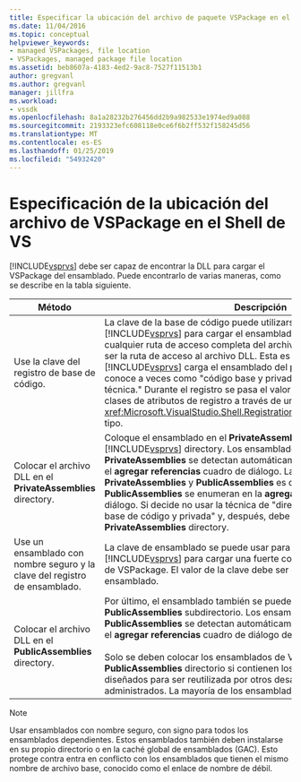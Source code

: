 ```yaml
---
title: Especificar la ubicación del archivo de paquete VSPackage en el Shell de VS | Documentos de Microsoft
ms.date: 11/04/2016
ms.topic: conceptual
helpviewer_keywords:
- managed VSPackages, file location
- VSPackages, managed package file location
ms.assetid: beb8607a-4183-4ed2-9ac8-7527f11513b1
author: gregvanl
ms.author: gregvanl
manager: jillfra
ms.workload:
- vssdk
ms.openlocfilehash: 8a1a28232b276456dd2b9a982533e1974ed9a088
ms.sourcegitcommit: 2193323efc608118e0ce6f6b2ff532f158245d56
ms.translationtype: MT
ms.contentlocale: es-ES
ms.lasthandoff: 01/25/2019
ms.locfileid: "54932420"
---
```

# <a name="specifying-vspackage-file-location-to-the-vs-shell"></a>Especificación de la ubicación del archivo de VSPackage en el Shell de VS
[!INCLUDE[vsprvs](../../code-quality/includes/vsprvs_md.md)] debe ser capaz de encontrar la DLL para cargar el VSPackage del ensamblado. Puede encontrarlo de varias maneras, como se describe en la tabla siguiente.  


| Método | Descripción |
| - | - |
| Use la clave del registro de base de código. | La clave de la base de código puede utilizarse para dirigir [!INCLUDE[vsprvs](../../code-quality/includes/vsprvs_md.md)] para cargar el ensamblado de VSPackage desde cualquier ruta de acceso completa del archivo. El valor de la clave debe ser la ruta de acceso al archivo DLL. Esta es la mejor manera de tener [!INCLUDE[vsprvs](../../code-quality/includes/vsprvs_md.md)] carga el ensamblado del paquete. Esta técnica se conoce a veces como "código base y privada instalación directory técnica." Durante el registro se pasa el valor del código base para las clases de atributos de registro a través de una instancia de la <xref:Microsoft.VisualStudio.Shell.RegistrationAttribute.RegistrationContext> tipo. |
| Colocar el archivo DLL en el **PrivateAssemblies** directory. | Coloque el ensamblado en el **PrivateAssemblies** subdirectorio de la [!INCLUDE[vsprvs](../../code-quality/includes/vsprvs_md.md)] directory. Los ensamblados se encuentran en **PrivateAssemblies** se detectan automáticamente, pero no son visibles en el **agregar referencias** cuadro de diálogo. La diferencia entre **PrivateAssemblies** y **PublicAssemblies** es que los ensamblados en **PublicAssemblies** se enumeran en la **agregar referencias**  cuadro de diálogo. Si decide no usar la técnica de "directorio de instalación de la base de código y privada" y, después, debe instalar en el **PrivateAssemblies** directory. |
| Use un ensamblado con nombre seguro y la clave del registro de ensamblado. | La clave de ensamblado se puede usar para dirigir explícitamente [!INCLUDE[vsprvs](../../code-quality/includes/vsprvs_md.md)] para cargar una fuerte con el nombre de ensamblado de VSPackage. El valor de la clave debe ser el nombre seguro del ensamblado. |
| Colocar el archivo DLL en el **PublicAssemblies** directory. | Por último, el ensamblado también se puede colocar en el **PublicAssemblies** subdirectorio. Los ensamblados se encuentran en **PublicAssemblies** se detectan automáticamente y también aparecerá en el **agregar referencias** cuadro de diálogo de [!INCLUDE[vsprvs](../../code-quality/includes/vsprvs_md.md)].<br /><br /> Solo se deben colocar los ensamblados de VSPackage en el **PublicAssemblies** directorio si contienen los componentes que están diseñados para ser reutilizada por otros desarrolladores VSPackage administrados. La mayoría de los ensamblados no cumplen este criterio. |

> [!NOTE]
>  Usar ensamblados con nombre seguro, con signo para todos los ensamblados dependientes. Estos ensamblados también deben instalarse en su propio directorio o en la caché global de ensamblados (GAC). Esto protege contra entra en conflicto con los ensamblados que tienen el mismo nombre de archivo base, conocido como el enlace de nombre de débil.